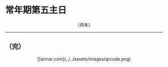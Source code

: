 # 常年期第五主日

<div align="center">
（丙年）
</div>

---

## （完）

<div align="center">
![iannar.com](../../assets/images/qrcode.png)
</div>
